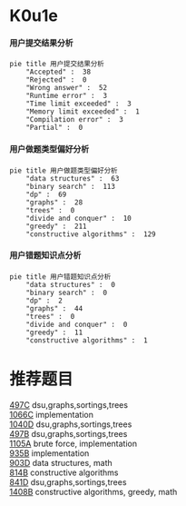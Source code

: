 # K0u1e

<!-- tabs:start -->



#### **用户提交结果分析**

```mermaid
pie title 用户提交结果分析
    "Accepted" :  38
    "Rejected" :  0
    "Wrong answer" :  52
    "Runtime error" :  3
    "Time limit exceeded" :  3
    "Memory limit exceeded" :  1
    "Compilation error" :  3
    "Partial" :  0
```

#### **用户做题类型偏好分析**

```mermaid
pie title 用户做题类型偏好分析
    "data structures" :  63
    "binary search" :  113
    "dp" :  69
    "graphs" :  28
    "trees" :  0
    "divide and conquer" :  10
    "greedy" :  211
    "constructive algorithms" :  129
```
#### **用户错题知识点分析**

```mermaid
pie title 用户错题知识点分析
    "data structures" :  0
    "binary search" :  0
    "dp" :  2
    "graphs" :  44
    "trees" :  0
    "divide and conquer" :  0
    "greedy" :  11
    "constructive algorithms" :  1
```



<!-- tabs:end -->
# 推荐题目
[497C](https://codeforces.com/contest/497/problem/C)		dsu,graphs,sortings,trees		  
[1066C](https://codeforces.com/contest/1066/problem/C)		implementation		  
[1040D](https://codeforces.com/contest/1040/problem/D)		dsu,graphs,sortings,trees		  
[497B](https://codeforces.com/contest/497/problem/B)		dsu,graphs,sortings,trees		  
[1105A](https://codeforces.com/contest/1105/problem/A)		brute force,
                        implementation		  
[935B](https://codeforces.com/contest/935/problem/B)		implementation		  
[903D](https://codeforces.com/contest/903/problem/D)		data structures,
                        math		  
[814B](https://codeforces.com/contest/814/problem/B)		constructive algorithms		  
[841D](https://codeforces.com/contest/841/problem/D)		dsu,graphs,sortings,trees		  
[1408B](https://codeforces.com/contest/1408/problem/B)		constructive algorithms,
                        greedy,
                        math		  
